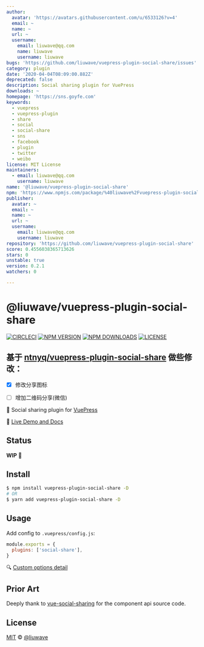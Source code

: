 ```yaml
---
author:
  avatar: 'https://avatars.githubusercontent.com/u/6533126?v=4'
  email: ~
  name: ~
  url: ~
  username:
    email: liuwave@qq.com
    name: liuwave
    username: liuwave
bugs: 'https://github.com/liuwave/vuepress-plugin-social-share/issues'
category: plugin
date: '2020-04-04T08:09:00.882Z'
deprecated: false
description: Social sharing plugin for VuePress
downloads: ~
homepage: 'https://sns.goyfe.com'
keywords:
  - vuepress
  - vuepress-plugin
  - share
  - social
  - social-share
  - sns
  - facebook
  - plugin
  - twitter
  - weibo
license: MIT License
maintainers:
  - email: liuwave@qq.com
    username: liuwave
name: '@liuwave/vuepress-plugin-social-share'
npm: 'https://www.npmjs.com/package/%40liuwave%2Fvuepress-plugin-social-share'
publisher:
  avatar: ~
  email: ~
  name: ~
  url: ~
  username:
    email: liuwave@qq.com
    username: liuwave
repository: 'https://github.com/liuwave/vuepress-plugin-social-share'
score: 0.4556038365713626
stars: 0
unstable: true
version: 0.2.1
watchers: 0

---
```


# @liuwave/vuepress-plugin-social-share

[![CIRCLECI](https://img.shields.io/circleci/project/liuwave/vuepress-plugin-social-share/master.svg?logo=circleci)](https://circleci.com/gh/liuwave/vuepress-plugin-social-share)
[![NPM VERSION](https://img.shields.io/npm/v/vuepress-plugin-social-share.svg)](https://www.npmjs.com/package/vuepress-plugin-social-share)
[![NPM DOWNLOADS](https://img.shields.io/npm/dy/vuepress-plugin-social-share.svg)](https://www.npmjs.com/package/vuepress-plugin-social-share)
[![LICENSE](https://img.shields.io/github/license/liuwave/vuepress-plugin-social-share.svg)](https://github.com/liuwave/vuepress-plugin-social-share/blob/master/LICENSE)


## 基于 [ntnyq/vuepress-plugin-social-share](https://github.com/ntnyq/vuepress-plugin-social-share) 做些修改：


- [x] 修改分享图标
- [ ] 增加二维码分享(微信)


:mega: Social sharing plugin for [VuePress](https://vuepress.vuejs.org)

:book: [Live Demo and Docs](https://sns.goyfe.com)

## Status

**WIP** :muscle:

## Install

```bash
$ npm install vuepress-plugin-social-share -D
# OR
$ yarn add vuepress-plugin-social-share -D
```

## Usage

Add config to `.vuepress/config.js`:

```js
module.exports = {
  plugins: ['social-share'],
}
```

:mag: [Custom options detail](https://sns.goyfe.com/guide)

## Prior Art

Deeply thank to [vue-social-sharing](https://github.com/nicolasbeauvais/vue-social-sharing) for the component api source code.

## License

[MIT](./LICENSE) &copy; [@liuwave](https://github.com/liuwave)
